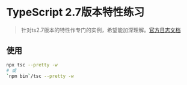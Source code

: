 # TypeScript 2.7版本特性练习

> 针对ts2.7版本的特性作专门的实例，希望能加深理解。[官方日志文档](http://www.typescriptlang.org/docs/handbook/release-notes/typescript-2-7.html)

## 使用

``` bash
npx tsc --pretty -w
# 或
`npm bin`/tsc --pretty -w
```
